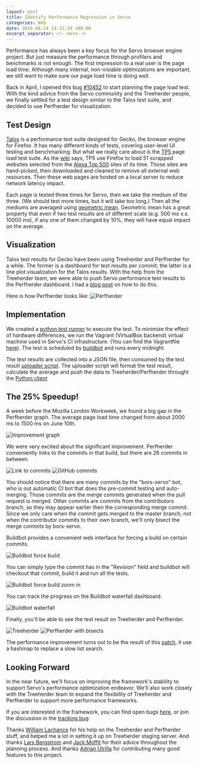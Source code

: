 ```yaml
---
layout: post
title: Identify Performance Regression in Servo
categories: Web
date: 2016-06-24 14:32:19 +08:00
excerpt_separator: <!--more-->
---
```


Performance has always been a key focus for the Servo browser engine project. But just measure the performance through profilers and benchmarks is not enough. The first impression to a real user is the page load time. Although many internal, non-visiable optimizations are important, we still want to make sure our page load time is doing well.

Back in April, I opened this bug [#10452](https://github.com/servo/servo/issues/10452) to start planning the page load test. With the kind advice from the Servo community and the Treeherder people, we finally settled for a test design similar to the Talos test suite, and decided to use Perfherder for visualization.

<!--more-->

## Test Design
[Talos](https://wiki.mozilla.org/Buildbot/Talos) is a performance test suite designed for Gecko, the browser engine for Firefox. It has many different kinds of tests, covering user-level UI testing and benchmarking. But what we really care about is the [TP5](https://wiki.mozilla.org/Buildbot/Talos/Tests#tp5) page load test suite. As the [wiki](https://wiki.mozilla.org/Buildbot/Talos/Tests#tp5) says, TP5 use Firefox to load 51 scrapped websites selected from the [Alexa Top 500](http://www.alexa.com/topsites) sites of its time. Those sites are hand-picked, then downloaded and cleaned to remove all external web resources. Then these web pages are hosted on a local server to reduce network latency impact.

Each page is tested three times for Servo, then we take the medium of the three. (We should test more times, but it will take too long.) Then all the mediums are averaged using [geometric mean](https://en.wikipedia.org/wiki/Geometric_mean). Geometric mean has a great property that even if two test results are of different scale (e.g. 500 ms v.s. 10000 ms), if any one of them changed by 10%, they will have equal impact on the average.

## Visualization

Talos test results for Gecko have been using Treeherder and Perfherder for a while. The former is a dashboard for test results per commit; the latter is a line plot visualization for the Talos results. With the help from the Treeherder team, we were able to push Servo performance test results to the Perfherder dashboard. I had a [blog post](http://shinglyu.github.io/web/2016/05/07/visualizing_performance_data_on_perfherder.html) on how to do this.

Here is how Perfherder looks like:
![Perfherder](TBD)

## Implementation

We created a [python test runner](https://github.com/shinglyu/servo-perf/blob/master/runner.py) to execute the test. To minimize the effect of hardware differences, we run the Vagrant (VirtualBox backend) virtual machine used in Servo's CI infrastructure. (You can find the Vagrantfile [here](https://github.com/servo/saltfs/blob/master/Vagrantfile)). The test is scheduled by [buildbot](http://buildbot.net/) and runs every midnight.

The test results are collected into a JSON file, then consumed by the test result [uploader script](https://github.com/shinglyu/servo-perf/blob/master/submit_to_perfherder.py). The uploader script will format the test result, calculate the average and push the data to Treeherder/Perfherder throught the [Python client](http://treeherder.readthedocs.io/submitting_data.html)

## The 25% Speedup!

A week before the Mozilla London Workweek, we found a big gap in the Perfherder graph. The average page load time changed from about 2000 ms to 1500 ms on June 10th. 

![Improvement graph](TBD)

We were very excited about the significant improvement. Perfherder conveniently links to the commits in that build, but there are 26 commits in between. 

![Link to commits](TBD)
![GitHub commits](TBD)

You should notice that there are many commits by the "bors-servo" bot, who is out automatic CI bot that does the pre-commit testing and auto-merging. Those commits are the merge commits generated when the pull request is merged. Other commits are commits from the contributors branch, so they may appear earlier then the corresponding merge commit. Since we only care when the commit gets merged to the master branch, not when the contributor commits to their own branch, we'll only bisect the merge commits by bors-servo.

Buildbot provides a convenient web interface for forcing a build on certain commits. 

![Buildbot force build](TBD)

You can simply type the commit has in the "Revision" field and buildbot will checkout that commit, build it and run all the tests.

![Buildbot force build zoom in](TBD)

You can track the progress on the Buildbot waterfall dashboard.

![Buildbot waterfall](TBD)

Finally, you'll be able to see the test result on Treeherder and Perfherder.

![Treeherder](TBD)
![Perfherder with bisects](TBD)

The performance improvement turns out to be the result of this [patch](https://github.com/servo/servo/pull/11513), it use a hashmap to replace a slow list search. 

## Looking Forward

In the near future, we'll focus on improving the framework's stability to support Servo's performance optimization endeavor. We'll also work closely with the Treeherder team to expand the flexibility of Treeherder and Perfherder to support more performance frameworks. 

If you are interested in the framework, you can find open bugs [here](TBD), or join the discussion in the [tracking bug](TBD).

Thanks [William Lachance](TBD) for his help on the Treeherder and Perfherder stuff, and helped me a lot in setting it up on Treeherder staging server. And thanks [Lars Bergstrom](TBD) and [Jack Moffit](TBD) for their advice throughout the planning process. And thanks [Adrian Utrilla](TBD) for contributing many good features to this project.
